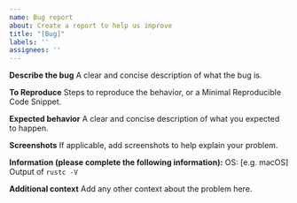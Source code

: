 ```yaml
---
name: Bug report
about: Create a report to help us improve
title: "[Bug]"
labels: ''
assignees: ''
---
```


**Describe the bug**
A clear and concise description of what the bug is.

**To Reproduce**
Steps to reproduce the behavior, or a Minimal Reproducible Code Snippet.

**Expected behavior**
A clear and concise description of what you expected to happen.

**Screenshots**
If applicable, add screenshots to help explain your problem.

**Information (please complete the following information):**
OS: [e.g. macOS]
Output of `rustc -V`

**Additional context**
Add any other context about the problem here.
